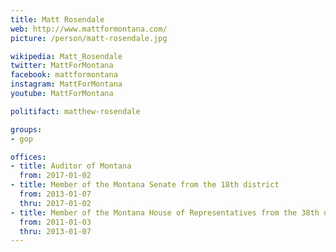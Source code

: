 ```yaml
---
title: Matt Rosendale
web: http://www.mattformontana.com/
picture: /person/matt-rosendale.jpg

wikipedia: Matt_Rosendale
twitter: MattForMontana
facebook: mattformontana
instagram: MattForMontana
youtube: MattForMontana

politifact: matthew-rosendale

groups:
- gop

offices:
- title: Auditor of Montana
  from: 2017-01-02
- title: Member of the Montana Senate from the 18th district
  from: 2013-01-07
  thru: 2017-01-02
- title: Member of the Montana House of Representatives from the 38th district
  from: 2011-01-03
  thru: 2013-01-07
---
```

